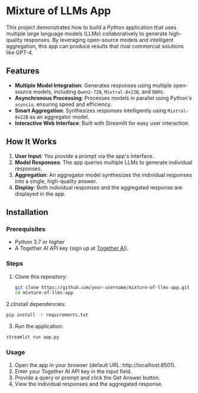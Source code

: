 # Mixture of LLMs App

This project demonstrates how to build a Python application that uses multiple large language models (LLMs) collaboratively to generate high-quality responses. By leveraging open-source models and intelligent aggregation, this app can produce results that rival commercial solutions like GPT-4.

## Features

- **Multiple Model Integration**: Generates responses using multiple open-source models, including `Qwen2-72B`, `Mixtral-8x22B`, and `DBRX`.
- **Asynchronous Processing**: Processes models in parallel using Python's `asyncio`, ensuring speed and efficiency.
- **Smart Aggregation**: Synthesizes responses intelligently using `Mixtral-8x22B` as an aggregator model.
- **Interactive Web Interface**: Built with Streamlit for easy user interaction.

## How It Works

1. **User Input**: You provide a prompt via the app's interface.
2. **Model Responses**: The app queries multiple LLMs to generate individual responses.
3. **Aggregation**: An aggregator model synthesizes the individual responses into a single, high-quality answer.
4. **Display**: Both individual responses and the aggregated response are displayed in the app.

## Installation

### Prerequisites
- Python 3.7 or higher
- A Together AI API key (sign up at [Together AI](https://together.ai)).

### Steps
1. Clone this repository:
   ```bash
   git clone https://github.com/your-username/mixture-of-llms-app.git
   cd mixture-of-llms-app
   ```

2.cInstall dependencies:
```bash
pip install -r requirements.txt
```
3. Run the application:
``` bash
streamlit run app.py
```
### Usage
1) Open the app in your browser (default URL: http://localhost:8501).
2) Enter your Together AI API key in the input field.
3) Provide a query or prompt and click the Get Answer button.
4) View the individual responses and the aggregated response.
